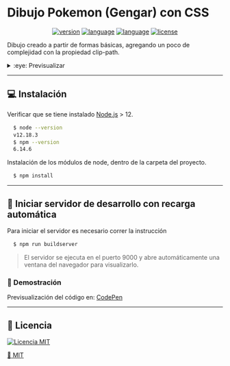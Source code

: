 # Dibujo Pokemon (Gengar) con CSS

<p align="center">
    <a href="https://www.npmjs.com/package/npm"><img src="https://t.ly/1bEy" alt="version" /></a>
    <a href="https://www.npmjs.com/package/pug"><img src="https://t.ly/eyje" alt="language" /></a>
    <a href="https://www.npmjs.com/package/sass"><img src="https://t.ly/oKOT" alt="language" /></a>
    <a href="LICENSE"><img src="https://t.ly/JtYj" alt="license" /></a>
</p>

Dibujo creado a partir de formas b&aacute;sicas, agregando un poco de complejidad con la propiedad clip-path.

<details>
  <summary>:eye: Previsualizar</summary>
  <p align="center">
    <img style="box-shadow: 2px 2px 3px 0 #d0d0d0; border-radius: 10px;" src="src/images/preview.gif">
  </p>
</details>

---

## :computer: Instalaci&oacute;n

Verificar que se tiene instalado [Node.js][L-nodejs] > 12.

```bash
  $ node --version
  v12.18.3
  $ npm --version
  6.14.6
```

Instalaci&oacute;n de los m&oacute;dulos de node, dentro de la carpeta del proyecto.

```bash
  $ npm install
```

---

## :repeat: Iniciar servidor de desarrollo con recarga autom&aacute;tica

Para iniciar el servidor es necesario correr la instrucci&oacute;n

```bash
  $ npm run buildserver
```

> El servidor se ejecuta en el puerto 9000 y abre autom&aacute;ticamente una ventana del navegador para visualizarlo.

### :link: Demostraci&oacute;n

Previsualizaci&oacute;n del c&oacute;digo en: [CodePen][L-pen-gengar]

---

## :memo: Licencia

[![Licencia MIT][B-MIT]][L-OSI]

[:page_with_curl: MIT][L-MIT]




<!-- Insignias -->
[B-MIT]:        https://t.ly/JtYj (Licencia MIT)

<!-- Vinculos -->
[L-nodejs]:     https://nodejs.org/es/
[L-pen-gengar]: https://t.co/HJMkaHs10w?amp=1
[L-OSI]:        https://opensource.org/licenses/MIT
[L-MIT]:        https://lbesson.mit-license.org/
